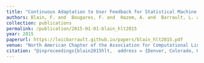```yaml
---
title: "Continuous Adaptation to User Feedback for Statistical Machine Translation"
authors: Blain, F. and  Bougares, F. and  Hazem, A. and  Barrault, L. and  Schwenk, H.
collection: publications
permalink: /publication/2015-01-01-blain_hlt2015
year: 2015
paperurl: https://loicbarrault.github.io/papers/blain_hlt2015.pdf
venue: "North American Chapter of the Association for Computational Linguistics – Human Language Technologies (NAACL HLT 2015)"
citation: "@inproceedings{blain2015hlt,  address = {Denver, Colorado, USA},  author = {Blain, F. and  Bougares, F. and  Hazem, A. and  Barrault, L. and  Schwenk, H.},  booktitle = {North American Chapter of the Association for Computational Linguistics – Human Language Technologies (NAACL HLT 2015)},  category = {ACTI},  forme = {ShortPaper},  month = {June},  project = {MATECAT},  title = {Continuous Adaptation to User Feedback for Statistical Machine Translation},  url = {https://loicbarrault.github.io/papers/blain_hlt2015.pdf},  year = {2015} }  "
---
```

